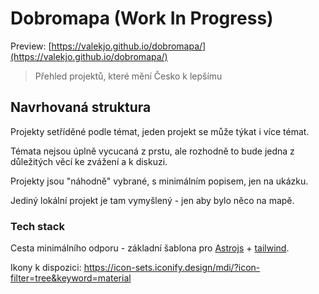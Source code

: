 # Dobromapa (Work In Progress)

Preview: [https://valekjo.github.io/dobromapa/](https://valekjo.github.io/dobromapa/)

 > Přehled projektů, které mění Česko k lepšímu

## Navrhovaná struktura

Projekty setříděné podle témat, jeden projekt se může týkat i více témat.

Témata nejsou úplně vycucaná z prstu, ale rozhodně to bude jedna z důležitých věcí ke zvážení a k diskuzi.

Projekty jsou "náhodně" vybrané, s minimálním popisem, jen na ukázku.

Jediný lokální projekt je tam vymyšlený - jen aby bylo něco na mapě.

### Tech stack

Cesta minimálního odporu - základní šablona pro [Astrojs](https://docs.astro.build) + [tailwind](https://tailwindcss.com/).

Ikony k dispozici: https://icon-sets.iconify.design/mdi/?icon-filter=tree&keyword=material